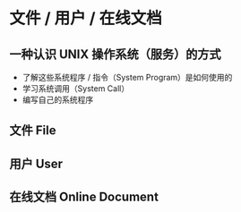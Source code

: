 # 文件 / 用户 / 在线文档

## 一种认识 UNIX 操作系统（服务）的方式

* 了解这些系统程序 / 指令（System Program）是如何使用的
* 学习系统调用（System Call）
* 编写自己的系统程序

## 文件 File



## 用户 User

## 在线文档 Online Document



